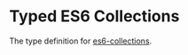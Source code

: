 # Typed ES6 Collections
The type definition for [es6-collections](https://github.com/WebReflection/es6-collections).